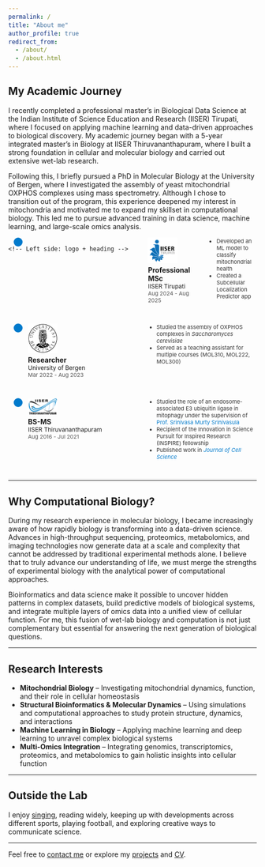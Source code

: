 ```yaml
---
permalink: /
title: "About me"
author_profile: true
redirect_from: 
  - /about/
  - /about.html
---
```


## My Academic Journey

I recently completed a professional master’s in Biological Data Science at the Indian Institute of Science Education and Research (IISER) Tirupati, where I focused on applying machine learning and data-driven approaches to biological discovery. My academic journey began with a 5-year integrated master’s in Biology at IISER Thiruvananthapuram, where I built a strong foundation in cellular and molecular biology and carried out extensive wet-lab research.

Following this, I briefly pursued a PhD in Molecular Biology at the University of Bergen, where I investigated the assembly of yeast mitochondrial OXPHOS complexes using mass spectrometry. Although I chose to transition out of the program, this experience deepened my interest in mitochondria and motivated me to expand my skillset in computational biology. This led me to pursue advanced training in data science, machine learning, and large-scale omics analysis.

<div style="position: relative; display: flex; align-items: flex-start; margin-bottom: 40px;">
  
  <!-- Circle marker -->
  <div style="position: absolute; left: 11px; top: 0; width: 18px; height: 18px; border-radius: 50%; background-color: #007ACC;"></div>
  
   <!-- Milestone: Professional MSc -->
    <!-- Left side: logo + heading -->
  <div style="margin-left: 40px; flex: 1;">
    <img src="./assets/images/tirupati-logo-icon.png" style="width: 60px; height: auto; display: block; margin-bottom: 5px;">
    <p style="margin: 0; font-weight: bold;">Professional MSc</p>
    <p style="margin: 0; font-size: 12px;">IISER Tirupati</p>
    <p style="margin: 0; font-size: 11px; color: #555;">Aug 2024 - Aug 2025</p>
  </div>

  <!-- Right side: bullet points -->
  <div style="flex: 1; padding-left: 20px;">
    <ul style="margin: 0; font-size: 11px; color: #333;">
      <li>Developed an ML model to classify mitochondrial health</li>
      <li>Created a Subcellular Localization Predictor app</li>
    </ul>
  </div>
</div>

<!-- Milestone: Researcher -->
<div style="position: relative; display: flex; align-items: flex-start; margin-bottom: 40px;">
  <!-- Circle marker -->
  <div style="position: absolute; left: 11px; top: 0; width: 18px; height: 18px; border-radius: 50%; background-color: #007ACC;"></div>
  
  <!-- Left side -->
  <div style="margin-left: 40px; flex: 1;">
    <img src="./assets/images/uib-logo.png" style="width: 60px; height: auto; display: block; margin-bottom: 5px;">
    <p style="margin: 0; font-weight: bold;">Researcher</p>
    <p style="margin: 0; font-size: 12px;">University of Bergen</p>
    <p style="margin: 0; font-size: 11px; color: #555;">Mar 2022 - Aug 2023</p>
  </div>

  <!-- Right side -->
  <div style="flex: 1; padding-left: 20px;">
    <ul style="margin: 0; font-size: 11px; color: #333;">
      <li>Studied the assembly of OXPHOS complexes in <em>Saccharomyces cerevisiae</em></li>
      <li>Served as a teaching assistant for multiple courses (MOL310, MOL222, MOL300)</li>
    </ul>
  </div>
</div>

<!-- Milestone: BS-MS -->
<div style="position: relative; display: flex; align-items: flex-start; margin-bottom: 40px;">
  <!-- Circle marker -->
  <div style="position: absolute; left: 11px; top: 0; width: 18px; height: 18px; border-radius: 50%; background-color: #007ACC;"></div>
  
  <!-- Left side -->
  <div style="margin-left: 40px; flex: 1;">
    <img src="./assets/images/iiser_logo.png" style="width: 60px; height: auto; display: block; margin-bottom: 5px;">
    <p style="margin: 0; font-weight: bold;">BS-MS</p>
    <p style="margin: 0; font-size: 12px;">IISER Thiruvananthapuram</p>
    <p style="margin: 0; font-size: 11px; color: #555;">Aug 2016 - Jul 2021</p>
  </div>

  <!-- Right side -->
  <div style="flex: 1; padding-left: 20px;">
    <ul style="margin: 0; font-size: 11px; color: #333;">
      <li>Studied the role of an endosome-associated E3 ubiquitin ligase in mitophagy under the supervision of 
         <a href="https://www.iisertvm.ac.in/faculty/sms" style="color: #007ACC; text-decoration: none;">
           Prof. Srinivasa Murty Srinivasula
         </a></li>
      <li>Recipient of the Innovation in Science Pursuit for Inspired Research (INSPIRE) fellowship</li>
      <li>Published work in 
          <a href="./publications/jcs2020/" style="color: #007ACC; text-decoration: none;">
            <em>Journal of Cell Science</em>
          </a>
      </li>
    </ul>
  </div>
</div>


---

## Why Computational Biology?

During my research experience in molecular biology, I became increasingly aware of how rapidly biology is transforming into a data-driven science. Advances in high-throughput sequencing, proteomics, metabolomics, and imaging technologies now generate data at a scale and complexity that cannot be addressed by traditional experimental methods alone. I believe that to truly advance our understanding of life, we must merge the strengths of experimental biology with the analytical power of computational approaches.

Bioinformatics and data science make it possible to uncover hidden patterns in complex datasets, build predictive models of biological systems, and integrate multiple layers of omics data into a unified view of cellular function. For me, this fusion of wet-lab biology and computation is not just complementary but essential for answering the next generation of biological questions.

---

## Research Interests

- **Mitochondrial Biology** – Investigating mitochondrial dynamics, function, and their role in cellular homeostasis  
- **Structural Bioinformatics & Molecular Dynamics** – Using simulations and computational approaches to study protein structure, dynamics, and interactions  
- **Machine Learning in Biology** – Applying machine learning and deep learning to unravel complex biological systems  
- **Multi-Omics Integration** – Integrating genomics, transcriptomics, proteomics, and metabolomics to gain holistic insights into cellular function  

---

## Outside the Lab

I enjoy [singing](https://www.instagram.com/the_singing_gypsy/), reading widely, keeping up with developments across different sports, playing football, and exploring creative ways to communicate science.

---

Feel free to [contact me](mailto:rithwikrar98@gmail.com) or explore my [projects](/rithwiknambiar.github.io/projects/) and [CV](/rithwiknambiar.github.io/CV.pdf).
